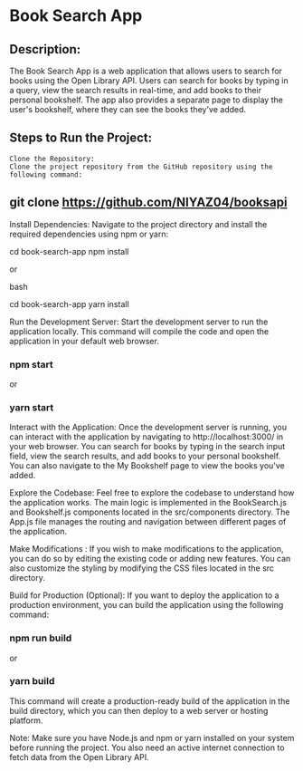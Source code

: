 # Book Search App

## Description:
The Book Search App is a web application that allows users to search for books using the Open Library API. Users can search for books by typing in a query, view the search results in real-time, and add books to their personal bookshelf. The app also provides a separate page to display the user's bookshelf, where they can see the books they've added.

## Steps to Run the Project:

    Clone the Repository:
    Clone the project repository from the GitHub repository using the following command:


## git clone https://github.com/NIYAZ04/booksapi

Install Dependencies:
Navigate to the project directory and install the required dependencies using npm or yarn:



cd book-search-app
npm install

or

bash

cd book-search-app
yarn install

Run the Development Server:
Start the development server to run the application locally. This command will compile the code and open the application in your default web browser.

### npm start

or

### yarn start

Interact with the Application:
Once the development server is running, you can interact with the application by navigating to http://localhost:3000/ in your web browser. You can search for books by typing in the search input field, view the search results, and add books to your personal bookshelf. You can also navigate to the My Bookshelf page to view the books you've added.

Explore the Codebase:
Feel free to explore the codebase to understand how the application works. The main logic is implemented in the BookSearch.js and Bookshelf.js components located in the src/components directory. The App.js file manages the routing and navigation between different pages of the application.

Make Modifications :
If you wish to make modifications to the application, you can do so by editing the existing code or adding new features. You can also customize the styling by modifying the CSS files located in the src directory.

Build for Production (Optional):
If you want to deploy the application to a production environment, you can build the application using the following command:


###  npm run build

or

### yarn build

This command will create a production-ready build of the application in the build directory, which you can then deploy to a web server or hosting platform.

  
Note: Make sure you have Node.js and npm or yarn installed on your system before running the project. You also need an active internet connection to fetch data from the Open Library API.
